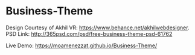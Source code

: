 # Business-Theme

Design Courtesy of Akhil VR: https://www.behance.net/akhilwebdesigner.
PSD Link: http://365psd.com/psd/free-business-theme-psd-61762

Live Demo: https://moamenezzat.github.io/Business-Theme/
